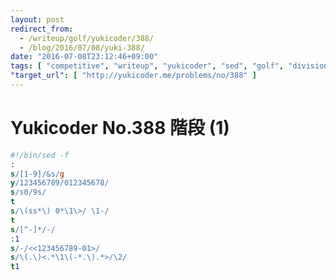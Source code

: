```yaml
---
layout: post
redirect_from:
  - /writeup/golf/yukicoder/388/
  - /blog/2016/07/08/yuki-388/
date: "2016-07-08T23:12:46+09:00"
tags: [ "competitive", "writeup", "yukicoder", "sed", "golf", "division" ]
"target_url": [ "http://yukicoder.me/problems/no/388" ]
---
```


# Yukicoder No.388 階段 (1)

``` sed
#!/bin/sed -f
:
s/[1-9]/&s/g
y/123456789/012345678/
s/s0/9s/
t
s/\(ss*\) 0*\1\>/ \1-/
t
s/[^-]*/-/
:1
s/-/<<123456789-01>/
s/\(.\)<.*\1\(-*.\).*>/\2/
t1
```
